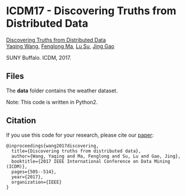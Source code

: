 # ICDM17 - Discovering Truths from Distributed Data


[Discovering Truths from Distributed Data](https://ieeexplore.ieee.org/document/8215523)  
 [Yaqing Wang](http://www.acsu.buffalo.edu/~yaqingwa/),
 [Fenglong Ma](http://www.acsu.buffalo.edu/~fenglong/), 
  [Lu Su](https://cse.buffalo.edu/~lusu/),
 [Jing Gao](https://cse.buffalo.edu/~jing/)
 
 SUNY Buffalo. ICDM, 2017.
 
## Files
 The __data__ folder contains the weather dataset. 
 

Note: This code is written in Python2.


 

 ## Citation
If you use this code for your research, please cite our [paper](https://dl.acm.org/citation.cfm?id=3219819.3219903):

```
@inproceedings{wang2017discovering,
  title={Discovering truths from distributed data},
  author={Wang, Yaqing and Ma, Fenglong and Su, Lu and Gao, Jing},
  booktitle={2017 IEEE International Conference on Data Mining (ICDM)},
  pages={505--514},
  year={2017},
  organization={IEEE}
}
```
